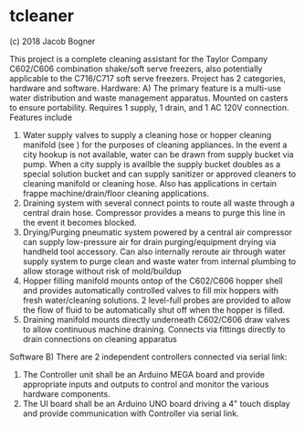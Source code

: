 # tcleaner
(c) 2018 Jacob Bogner

This project is a complete cleaning assistant for the Taylor Company C602/C606 combination shake/soft serve freezers, also potentially applicable to the C716/C717 soft serve freezers. Project has 2 categories, hardware and software.
Hardware:
A) The primary feature is a multi-use water distribution and waste management apparatus. Mounted on casters to ensure portability. Requires 1 supply, 1 drain, and 1 AC 120V connection. Features include
  1. Water supply valves to supply a cleaning hose or hopper cleaning manifold (see ) for the purposes of cleaning appliances. In the event a city hookup is not available, water can be drawn from supply bucket via pump. When a city supply is availble the supply bucket doubles as a special solution bucket and can supply sanitizer or approved cleaners to cleaning manifold or cleaning hose. Also has applications in certain frappe machine/drain/floor cleaning applications.
  2. Draining system with several connect points to route all waste through a central drain hose. Compressor provides a means to purge this line in the event it becomes blocked.
  3. Drying/Purging pneumatic system powered by a central air compressor can supply low-pressure air for drain purging/equipment drying via handheld tool accessory. Can also internally reroute air through water supply system to purge clean and waste water from internal plumbing to allow storage without risk of mold/buildup
  4. Hopper filling manifold mounts ontop of the C602/C606 hopper shell and provides automatically controlled valves to fill mix hoppers with fresh water/cleaning solutions. 2 level-full probes are provided to allow the flow of fluid to be automatically shut off when the hopper is filled.
  5. Draining manifold mounts directly underneath C602/C606 draw valves to allow continuous machine draining. Connects via fittings directly to drain connections on cleaning apparatus
  
Software
B) There are 2 independent controllers connected via serial link:
  1. The Controller unit shall be an Arduino MEGA board and provide appropriate inputs and outputs to control and monitor the various hardware components.
  2. The UI board shall be an Arduino UNO board driving a 4" touch display and provide communication with Controller via serial link.
